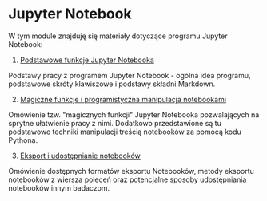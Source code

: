 # Jupyter Notebook

W tym module znajduję się materiały dotyczące programu Jupyter Notebook:

1. [Podstawowe funkcje Jupyter Notebooka](01.%20Podstawowe%20funkcje%20Jupyter%20Notebooka.ipynb)

Podstawy pracy z programem Jupyter Notebook - ogólna idea programu, podstawowe skróty klawiszowe i podstawy składni Markdown.

2. [Magiczne funkcje i programistyczna manipulacja notebookami](02.%20Magiczne%20funkcje%20i%20programistyczna%20manipulacja%20notebookami%20.ipynb)

Omówienie tzw. "magicznych funkcji" Jupyter Notebooka pozwalających na sprytne ułatwienie pracy z nimi. Dodatkowo przedstawione są tu podstawowe techniki manipulacji treścią notebooków za pomocą kodu Pythona.

3. [Eksport i udostępnianie notebooków](03.%20Eksport%20i%20udostępnianie%20notebooków.ipynb)

Omówienie dostępnych formatów eksportu Notebooków, metody eksportu notebooków z wiersza poleceń oraz potencjalne sposoby udostępniania notebooków innym badaczom.
